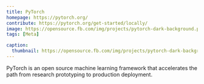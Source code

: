 ```yaml
---
title: PyTorch
homepage: https://pytorch.org/
contribute: https://pytorch.org/get-started/locally/
image: https://opensource.fb.com/img/projects/pytorch-dark-background.png
tags: [Meta]

caption:
  thumbnail: https://opensource.fb.com/img/projects/pytorch-dark-background.png
---
```


PyTorch is an open source machine learning framework that accelerates the path from research prototyping to production deployment.